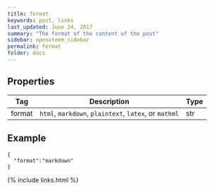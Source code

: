```yaml
---
title: format
keywords: post, links
last_updated: June 24, 2017
summary: "The format of the content of the post"
sidebar: opensteem_sidebar
permalink: format
folder: docs
---
```

## Properties

<div class="table-responsive">
  <table class="table">
    <thead>
      <tr>
        <th>Tag</th>
        <th>Description</th>
        <th>Type</th>
      </tr>
    </thead>
    <tbody>
      <tr>
        <td>format</td>
        <td><code>html</code>, <code>markdown</code>, <code>plaintext</code>, <code>latex</code>, or <code>mathml</code></td>
        <td>str</td>
      </tr>
    </tbody>
  </table>
</div>

## Example

    {
      "format":"markdown"
    }

{% include links.html %}

